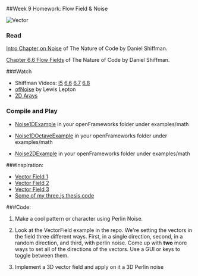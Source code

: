 ##Week 9 Homework: Flow Field & Noise

![Vector](http://i.stack.imgur.com/Cj4Mh.png)


### Read

[Intro Chapter on Noise](http://natureofcode.com/book/introduction/) of The Nature of Code by Daniel Shiffman. 


[Chapter 6.6 Flow Fields](http://natureofcode.com/book/chapter-6-autonomous-agents/) of The Nature of Code by Daniel Shiffman. 

###Watch

* Shiffman Videos: [I5](https://vimeo.com/58492076) [6.6](https://vimeo.com/63928276) [6.7](https://vimeo.com/63928275) [6.8](https://vimeo.com/63928274)
* [ofNoise](https://www.youtube.com/watch?v=wkOppaMIsbw&index=40&list=PL4neAtv21WOmrV8z9rSzL20QpdLU1zJLr) by Lewis Lepton
* [2D Arays](https://www.youtube.com/watch?v=Da_PPyjOUrE)



### Compile and Play

* [Noise1DExample](https://github.com/openframeworks/openFrameworks/tree/master/examples/math/noise1dExample) in your openFrameworks folder under examples/math

* [Noise1DOctaveExample](https://github.com/openframeworks/openFrameworks/tree/master/examples/math/noise1dOctaveExample) in your openFrameworks folder under examples/math


* [Noise2DExample](https://github.com/openframeworks/openFrameworks/tree/master/examples/math/noiseField2dExample) in your openFrameworks folder under examples/math


###Inspiration:
* [Vector Field 1](https://vimeo.com/76420206)
* [Vector Field 2](https://vimeo.com/17433767)
* [Vector Field 3](https://vimeo.com/126346464)
* [Some of my three.js thesis code](http://microbiome.nyc/flow-field.html)

###Code:

1. Make a cool pattern or character using Perlin Noise. 

2. Look at the VectorField example in the repo. We're setting the vectors in the field three different ways.  First, in a single direction, second, in a random direction, and third, with perlin noise.  Come up with __two__ more ways to set all of the directions of the vectors. Use a GUI or keys to toggle between them. 

3. Implement a 3D vector field and apply on it a 3D Perlin noise

